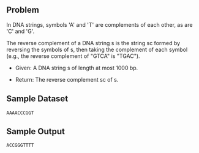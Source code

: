 ## Problem
In DNA strings, symbols 'A' and 'T' are complements of each other, as are 'C' and 'G'.

The reverse complement of a DNA string s is the string sc formed by reversing the symbols of s, then taking the complement of each symbol (e.g., the reverse complement of "GTCA" is "TGAC").

+ Given: A DNA string s of length at most 1000 bp.

+ Return: The reverse complement sc of s.

## Sample Dataset
```
AAAACCCGGT
```
## Sample Output
```
ACCGGGTTTT
```